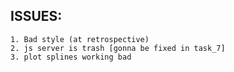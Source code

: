 ## ISSUES:
	1. Bad style (at retrospective)
	2. js server is trash [gonna be fixed in task_7]
	3. plot splines working bad
